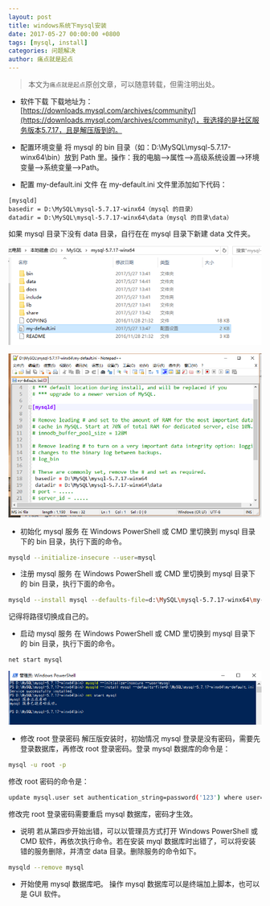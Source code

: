 ```yaml
---
layout: post
title: windows系统下mysql安装
date: 2017-05-27 00:00:00 +0800
tags: [mysql, install]
categories: 问题解决
author: 痛点就是起点
---
```


> 本文为`痛点就是起点`原创文章，可以随意转载，但需注明出处。

* 软件下载
下载地址为：[https://downloads.mysql.com/archives/community/](https://downloads.mysql.com/archives/community/)，我选择的是社区服务版本5.7.17，且是解压版到的。

* 配置环境变量
将 mysql 的 bin 目录（如：D:\MySQL\mysql-5.7.17-winx64\bin）放到 Path 里。操作：我的电脑—>属性—>高级系统设置—>环境变量—>系统变量—>Path。

* 配置 my-default.ini 文件
在 my-default.ini 文件里添加如下代码：

```text
[mysqld]
basedir = D:\MySQL\mysql-5.7.17-winx64（mysql 的目录）
datadir = D:\MySQL\mysql-5.7.17-winx64\data（mysql 的目录\data）
```

如果 mysql 目录下没有 data 目录，自行在在 mysql 目录下新建 data 文件夹。

![](/images/2017/qt0SrHtVggeA0ncYHTYoISs6.png)

![](/images/2017/sSfgZ0WAahadPJaDTflA0TPy.png)

* 初始化 mysql 服务
在 Windows PowerShell 或 CMD 里切换到 mysql 目录下的 bin 目录，执行下面的命令。

```bash
mysqld --initialize-insecure --user=mysql
```

* 注册 mysql 服务
在 Windows PowerShell 或 CMD 里切换到 mysql 目录下的 bin 目录，执行下面的命令。

```bash
mysqld --install mysql --defaults-file=d:\MySQL\mysql-5.7.17-winx64\my-default.ini
```

记得将路径切换成自己的。

* 启动 mysql 服务
在 Windows PowerShell 或 CMD 里切换到 mysql 目录下的 bin 目录，执行下面的命令。

```bash
net start mysql
```

![](/images/2017/C3OfsPgYjHKQUqBv_78wTtGX.png)

* 修改 root 登录密码
解压版安装时，初始情况 mysql 登录是没有密码，需要先登录数据库，再修改 root 登录密码。登录 mysql 数据库的命令是：

```bash
mysql -u root -p
```

修改 root 密码的命令是：

```bash
update mysql.user set authentication_string=password('123') where user='root';
```

修改完 root 登录密码需要重启 mysql 数据库，密码才生效。

* 说明
若从第四步开始出错，可以以管理员方式打开 Windows PowerShell 或 CMD 软件，再依次执行命令。若在安装 myql 数据库时出错了，可以将安装错的服务删除，并清空 data 目录。删除服务的命令如下。

```bash
mysqld --remove mysql
```

* 开始使用 mysql 数据库吧。
操作 mysql 数据库可以是终端加上脚本，也可以是 GUI 软件。
